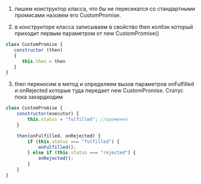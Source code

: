 1. пишем конструктор класса, что бы не пересекатся со стандартными промисами назовем его CustomPromise.

2. в конструкторе класса записываем в свойство then колбэк который приходит первым параметром от new CustomPromise()
```javascript
class CustomPromise {
   constructor (then) 
   {
      this.then = then
   }
}
```
3. then переносим в метод и определяем вызов параметров onFulfilled и onRejected которые туда передает new CustomPromise. Статус пока захардкодим 
```javascript
class CustomPromise {
    constructor(executor) {
        this.status = "fulfilled"; //временно
    }

    then(onFulfilled, onRejected) {
        if (this.status === "fulfilled") {
            onFulfilled();
        } else if (this.status === "rejected") {
            onRejected();
        }
    }
}
``` 
